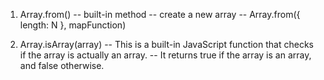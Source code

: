 1. Array.from()
-- built-in method
-- create a new array
-- Array.from({ length: N }, mapFunction)

2. Array.isArray(array)
-- This is a built-in JavaScript function that checks if the array is actually an array.
-- It returns true if the array is an array, and false otherwise.